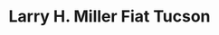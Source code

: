 ---
title: "Larry H. Miller Fiat Tucson"
url: /tucson/larry-h-miller-fiat-tucson/
shop: Autohaus
---